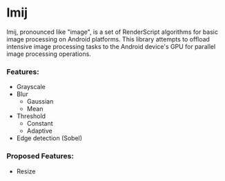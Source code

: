 # Imij
Imij, pronounced like "image", is a set of RenderScript algorithms for basic image processing on Android platforms. This library attempts to offload intensive image processing tasks to the Android device's GPU for parallel image processing operations.

### Features:
- Grayscale
- Blur
  - Gaussian
  - Mean
- Threshold
  - Constant
  - Adaptive
- Edge detection (Sobel)

### Proposed Features:  
- Resize
